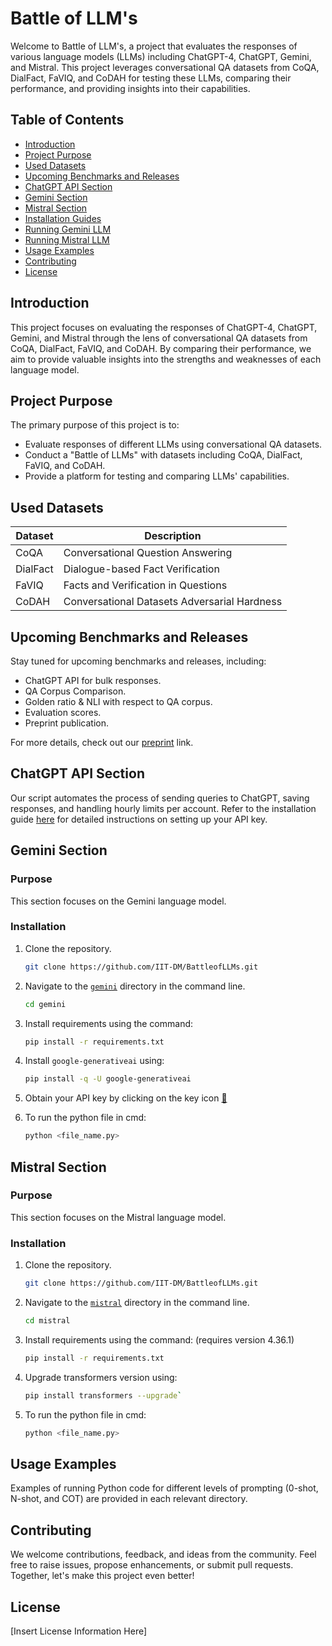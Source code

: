# Battle of LLM's

Welcome to Battle of LLM's, a project that evaluates the responses of various language models (LLMs) including ChatGPT-4, ChatGPT, Gemini, and Mistral. This project leverages conversational QA datasets from CoQA, DialFact, FaVIQ, and CoDAH for testing these LLMs, comparing their performance, and providing insights into their capabilities.

## Table of Contents

- [Introduction](#introduction)
- [Project Purpose](#project-purpose)
- [Used Datasets](#used-datasets)
- [Upcoming Benchmarks and Releases](#upcoming-benchmarks-and-releases)
- [ChatGPT API Section](#chatgpt-api-section)
- [Gemini Section](#gemini-section)
- [Mistral Section](#mistral-section)
- [Installation Guides](#installation-guides)
- [Running Gemini LLM](#process-for-gemini-llm-running)
- [Running Mistral LLM](#process-for-mistral-llm-running)
- [Usage Examples](#usage-examples)
- [Contributing](#contributing)
- [License](#license)

## Introduction

This project focuses on evaluating the responses of ChatGPT-4, ChatGPT, Gemini, and Mistral through the lens of conversational QA datasets from CoQA, DialFact, FaVIQ, and CoDAH. By comparing their performance, we aim to provide valuable insights into the strengths and weaknesses of each language model.

## Project Purpose

The primary purpose of this project is to:

- Evaluate responses of different LLMs using conversational QA datasets.
- Conduct a "Battle of LLMs" with datasets including CoQA, DialFact, FaVIQ, and CoDAH.
- Provide a platform for testing and comparing LLMs' capabilities.

## Used Datasets

| Dataset | Description                                |
|---------|--------------------------------------------|
| CoQA    | Conversational Question Answering          |
| DialFact| Dialogue-based Fact Verification           |
| FaVIQ   | Facts and Verification in Questions        |
| CoDAH   | Conversational Datasets Adversarial Hardness|

## Upcoming Benchmarks and Releases

Stay tuned for upcoming benchmarks and releases, including:

- ChatGPT API for bulk responses.
- QA Corpus Comparison.
- Golden ratio & NLI with respect to QA corpus.
- Evaluation scores.
- Preprint publication.

For more details, check out our [preprint](#) link.

## ChatGPT API Section

Our script automates the process of sending queries to ChatGPT, saving responses, and handling hourly limits per account. Refer to the installation guide [here](#) for detailed instructions on setting up your API key.

## Gemini Section

### Purpose

This section focuses on the Gemini language model.

### Installation

1. Clone the repository.
   
   ```bash
   git clone https://github.com/IIT-DM/BattleofLLMs.git
2. Navigate to the [`gemini`](https://github.com/IIT-DM/BattleofLLMs/tree/main/gemini) directory in the command line.

   ```bash
   cd gemini
3. Install requirements using the command:
   
    ```bash
   pip install -r requirements.txt
4. Install `google-generativeai` using:
   
    ```bash
   pip install -q -U google-generativeai
5. Obtain your API key by clicking on the key icon [🔑](https://makersuite.google.com/app/apikey)
6. To run the python file in cmd:
   ```bash
   python <file_name.py>

## Mistral Section

### Purpose

This section focuses on the Mistral language model.

### Installation

1. Clone the repository.
   
   ```bash
   git clone https://github.com/IIT-DM/BattleofLLMs.git
2. Navigate to the [`mistral`](https://github.com/IIT-DM/BattleofLLMs/tree/main/mistral   ) directory in the command line.

   ```bash
   cd mistral
3. Install requirements using the command: (requires version 4.36.1)
   
    ```bash
   pip install -r requirements.txt
4. Upgrade transformers version using:
   ```bash
   pip install transformers --upgrade`
5. To run the python file in cmd:
   ```bash
   python <file_name.py>
## Usage Examples

Examples of running Python code for different levels of prompting (0-shot, N-shot, and COT) are provided in each relevant directory.

## Contributing

We welcome contributions, feedback, and ideas from the community. Feel free to raise issues, propose enhancements, or submit pull requests. Together, let's make this project even better!

## License

[Insert License Information Here]
